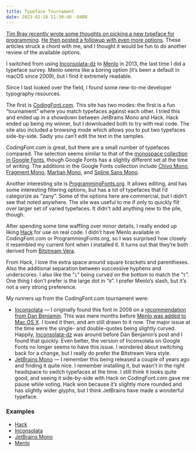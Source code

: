 ```yaml
---
title: Typeface Tournament
date: 2023-02-16 21:30:40 -0400
---
```


[Tim Bray recently wrote some thoughts on picking a new typeface for programming](https://www.tbray.org/ongoing/When/202x/2023/02/09/Monospace). [He then posted a followup with even more options](https://www.tbray.org/ongoing/When/202x/2023/02/14/More-Mono). These articles struck a chord with me, and I thought it would be fun to do another review of the available options.

I switched from using [Inconsolata-dz](https://nodnod.net/posts/inconsolata-dz/) to [Menlo](https://en.wikipedia.org/wiki/Menlo_(typeface)) in 2013, the last time I did a typeface survey. Menlo seems like a boring option (it’s been a default in macOS since 2009), but I find it extremely readable.

Since I last looked over the field, I found some new-to-me developer typography resources.

The first is [CodingFont.com](https://www.codingfont.com). This site has two modes: the first is a fun “tournament” where you match typefaces against each other. I tried this and ended up in a showdown between JetBrains Mono and Hack. Hack ended up being my winner, but I downloaded both to try with real code. The site also included a browsing mode which allows you to put two typefaces side-by-side. Sadly you can’t edit the text in the samples.

CodingFont.com is great, but there are a small number of typefaces compared. The selection seems similar to that of the [monospace collection in Google Fonts](https://fonts.google.com/?category=Monospace), though Google Fonts has a slightly different set at the time of writing. The additions in the Google Fonts collection include [Chivo Mono](https://fonts.google.com/specimen/Chivo+Mono), [Fragment Mono](https://fonts.google.com/specimen/Fragment+Mono), [Martian Mono](https://fonts.google.com/specimen/Martian+Mono), and [Spline Sans Mono](https://fonts.google.com/specimen/Spline+Sans+Mono).

Another interesting site is [ProgrammingFonts.org](https://www.programmingfonts.org). It allows editing, and has some interesting filtering options, but has a lot of typefaces that I’d categorize as “zany”. Some of the options here are commercial, but I didn’t see that noted anywhere. The site was useful to me if only to quickly flit over larger set of varied typefaces. It didn't add anything new to the pile, though.

After spending some time waffling over minor details, I really ended up liking [Hack](https://sourcefoundry.org/hack/) for use on real code. I didn’t have Menlo available in CodingFont.com or ProgrammingFonts.org, so I was surprised how closely it resembled my current font when I installed it. It turns out that they’re both derived from [Bitstream Vera](https://en.wikipedia.org/wiki/Bitstream_Vera).

From Hack, I love the extra space around square brackets and parentheses. Also the additional separation between successive hyphens and underscores. I also like the “`i`” being curved on the bottom to match the “`t`”. One thing I don’t prefer is the large dot in “`0`”. I prefer Menlo’s slash, but it’s not a very strong preference.

My runners up from the CodingFont.com tournament were:

* [Inconsolata](https://fonts.google.com/specimen/Inconsolata) — I originally found this font in 2009 on a [recommendation from Dan Benjamin](https://web.archive.org/web/20090601171845/http://hivelogic.com/articles/view/top-10-programming-fonts). This was mere months before [Menlo was added to Mac OS X](https://en.wikipedia.org/wiki/Mac_OS_X_Snow_Leopard). I loved it then, and am still drawn to it now. The major issue at the time were the single- and double-quotes being slightly curved. Happily, [Inconsolata-dz](https://nodnod.net/posts/inconsolata-dz/) was around before Dan Benjamin’s post and I found that quickly. Even better, the version of Inconsolata on Google Fonts no longer seems to have this issue. I wondered about switching back for a change, but I really do prefer the Bitstream Vera style.
* [JetBrains Mono](https://www.jetbrains.com/lp/mono/) — I remember this being released a couple of years ago and finding it quite nice. I remember installing it, but wasn’t in the right headspace to switch typefaces at the time. I still think it looks quite good, and seeing it side-by-side with Hack on CodingFont.com gave me pause while voting. Hack won because it’s slightly more rounded and has slightly wider glyphs, but I think JetBrains have made a wonderful typeface.

### Examples

* [Hack](https://anderegg.s3.amazonaws.com/typefaces/hack.png)
* [Inconsolata](https://anderegg.s3.amazonaws.com/typefaces/inconsolata.png)
* [JetBrains Mono](https://anderegg.s3.amazonaws.com/typefaces/jetbrains-mono.png)
* [Menlo](https://anderegg.s3.amazonaws.com/typefaces/menlo.png)
